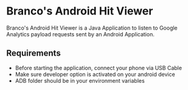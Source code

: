 # Branco's Android Hit Viewer
Branco's Android Hit Viewer is a Java Application to listen to Google Analytics payload requests sent by an Android Application.

## Requirements
- Before starting the application, connect your phone via USB Cable
- Make sure developer option is activated on your android device
- ADB folder should be in your environment variables
